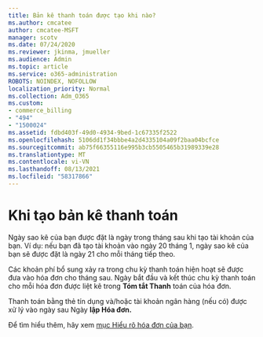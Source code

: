 ```yaml
---
title: Bản kê thanh toán được tạo khi nào?
ms.author: cmcatee
author: cmcatee-MSFT
manager: scotv
ms.date: 07/24/2020
ms.reviewer: jkinma, jmueller
ms.audience: Admin
ms.topic: article
ms.service: o365-administration
ROBOTS: NOINDEX, NOFOLLOW
localization_priority: Normal
ms.collection: Adm_O365
ms.custom:
- commerce_billing
- "494"
- "1500024"
ms.assetid: fdbd403f-49d0-4934-9bed-1c67335f2522
ms.openlocfilehash: 5106dd1f34bbbe4a2d4335104a09f2baa04bcfce
ms.sourcegitcommit: ab75f66355116e995b3cb5505465b31989339e28
ms.translationtype: MT
ms.contentlocale: vi-VN
ms.lasthandoff: 08/13/2021
ms.locfileid: "58317866"
---
```

# <a name="when-is-the-billing-statement-generated"></a>Khi tạo bản kê thanh toán

Ngày sao kê của bạn được đặt là ngày trong tháng sau khi tạo tài khoản của bạn. Ví dụ: nếu bạn đã tạo tài khoản vào ngày 20 tháng 1, ngày sao kê của bạn sẽ được đặt là ngày 21 cho mỗi tháng tiếp theo.

Các khoản phí bổ sung xảy ra trong chu kỳ thanh toán hiện hoạt sẽ được đưa vào hóa đơn cho tháng sau. Ngày bắt đầu và kết thúc chu kỳ thanh toán cho mỗi hóa đơn được liệt kê trong **Tóm tắt Thanh** toán của hóa đơn.

Thanh toán bằng thẻ tín dụng và/hoặc tài khoản ngân hàng (nếu có) được xử lý vào ngày sau Ngày **lập Hóa đơn.**
  
Để tìm hiểu thêm, hãy xem [mục Hiểu rõ hóa đơn của bạn](https://docs.microsoft.com/microsoft-365/commerce/billing-and-payments/understand-your-invoice2).